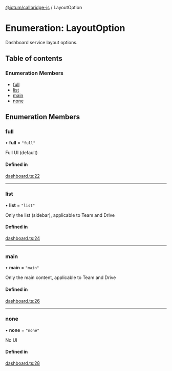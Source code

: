 [@iotum/callbridge-js](../README.md) / LayoutOption

# Enumeration: LayoutOption

Dashboard service layout options.

## Table of contents

### Enumeration Members

- [full](LayoutOption.md#full)
- [list](LayoutOption.md#list)
- [main](LayoutOption.md#main)
- [none](LayoutOption.md#none)

## Enumeration Members

### full

• **full** = ``"full"``

Full UI (default)

#### Defined in

[dashboard.ts:22](https://github.com/iotum/callbridge-js/blob/f54e7c1/src/dashboard.ts#L22)

___

### list

• **list** = ``"list"``

Only the list (sidebar), applicable to Team and Drive

#### Defined in

[dashboard.ts:24](https://github.com/iotum/callbridge-js/blob/f54e7c1/src/dashboard.ts#L24)

___

### main

• **main** = ``"main"``

Only the main content, applicable to Team and Drive

#### Defined in

[dashboard.ts:26](https://github.com/iotum/callbridge-js/blob/f54e7c1/src/dashboard.ts#L26)

___

### none

• **none** = ``"none"``

No UI

#### Defined in

[dashboard.ts:28](https://github.com/iotum/callbridge-js/blob/f54e7c1/src/dashboard.ts#L28)
